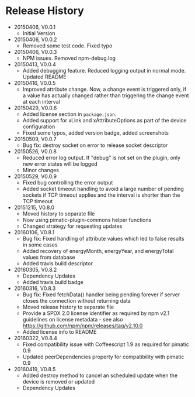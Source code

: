 # Release History

* 20150406, V0.0.1
    * Initial Version
* 20150406, V0.0.2
    * Removed some test code. Fixed typo
* 20150406, V0.0.3
    * NPM issues. Removed npm-debug.log
* 20150413, V0.0.4
    * Added debugging feature. Reduced logging output in normal mode. Updated README
* 20150416, V0.0.5
    * Improved attribute change. Now, a change event is triggered only, if a value has actually changed rather than
          triggering the change event at each interval
* 20150429, V0.0.6
    * Added license section in `package.json`. 
    * Added support for xLink and xAttributeOptions as part of the device configuration
    * Fixed some typos, added version badge, added screenshots
* 20150509, V0.0.7
    * Bug fix: destroy socket on error to release socket descriptor
* 20150526, V0.0.8
    * Reduced error log output. If "debug" is not set on the plugin, only new error states will be logged
    * Minor changes
* 20150529, V0.0.9
    * Fixed bug controlling the error output
    * Added socket timeout handling to avoid a large number of pending sockets if TCP timeout applies and the 
      interval is shorter than the TCP timeout
* 20151215, V0.8.0
    * Moved history to separate file
    * Now using pimatic-plugin-commons helper functions
    * Changed strategy for requesting updates
* 20160106, V0.8.1    
    * Bug fix: Fixed handling of attribute values which led to false results in some cases
    * Added recovery of energyMonth, energyYear, and energyTotal values from database 
    * Added travis build descriptor
* 20160305, V0.8.2    
    * Dependency Updates
    * Added travis build badge
* 20160316, V0.8.3    
    * Bug fix: Fixed fetchData() handler being pending forever if server closes the connection without returning data
    * Moved release history to separate file
    * Provide a SPDX 2.0 license identifier as required by npm v2.1 guidelines on 
      license metadata - see also https://github.com/npm/npm/releases/tag/v2.10.0
    * Added license info to README
* 20160322, V0.8.4
    * Fixed compatibility issue with Coffeescript 1.9 as required for pimatic 0.9
    * Updated peerDependencies property for compatibility with pimatic 0.9
* 20160419, V0.8.5
    * Added destroy method to cancel an scheduled update when the device is removed or updated
    * Dependency Updates